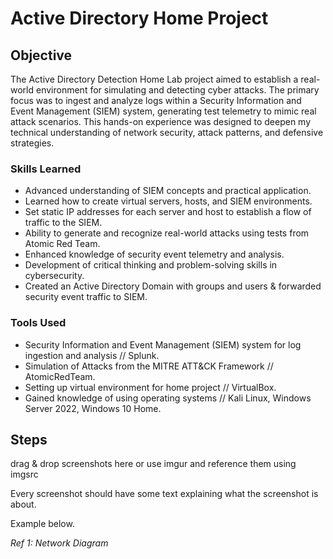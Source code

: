 # Active Directory Home Project
## Objective

The Active Directory Detection Home Lab project aimed to establish a real-world environment for simulating and detecting cyber attacks. The primary focus was to ingest and analyze logs within a Security Information and Event Management (SIEM) system, generating test telemetry to mimic real attack scenarios. This hands-on experience was designed to deepen my technical understanding of network security, attack patterns, and defensive strategies.

### Skills Learned

- Advanced understanding of SIEM concepts and practical application.
- Learned how to create virtual servers, hosts, and SIEM environments.
- Set static IP addresses for each server and host to establish a flow of traffic to the SIEM.
- Ability to generate and recognize real-world attacks using tests from Atomic Red Team.
- Enhanced knowledge of security event telemetry and analysis.
- Development of critical thinking and problem-solving skills in cybersecurity.
- Created an Active Directory Domain with groups and users & forwarded security event traffic to SIEM.

### Tools Used

- Security Information and Event Management (SIEM) system for log ingestion and analysis // Splunk.
- Simulation of Attacks from the MITRE ATT&CK Framework // AtomicRedTeam.
- Setting up virtual environment for home project // VirtualBox.
- Gained knowledge of using operating systems // Kali Linux, Windows Server 2022, Windows 10 Home.

## Steps
drag & drop screenshots here or use imgur and reference them using imgsrc

Every screenshot should have some text explaining what the screenshot is about.

Example below.

*Ref 1: Network Diagram*
